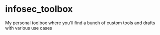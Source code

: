 # infosec_toolbox
My personal toolbox where you'll find a bunch of custom tools and drafts with various use cases
